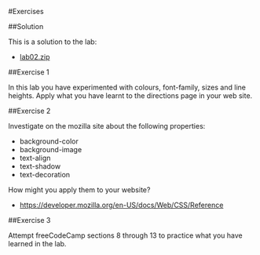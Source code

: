 #Exercises

##Solution

This is a solution to the lab:

- [lab02.zip](./archives/lab02.zip)

##Exercise 1

In this lab you have experimented with colours, font-family, sizes and line heights.
Apply what you have learnt to the directions page in your web site.

##Exercise 2

Investigate on the mozilla site about the following properties:

- background-color
- background-image
- text-align
- text-shadow
- text-decoration

How might you apply them to your website?


- <https://developer.mozilla.org/en-US/docs/Web/CSS/Reference>


##Exercise 3

Attempt freeCodeCamp sections 8 through 13 to practice what you have learned in the lab.    